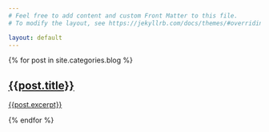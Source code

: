 ```yaml
---
# Feel free to add content and custom Front Matter to this file.
# To modify the layout, see https://jekyllrb.com/docs/themes/#overriding-theme-defaults

layout: default
--- 
```


<article class="grid-container">
{% for post in site.categories.blog %}
    <!-- <div class="grid-container"> -->
        <a href="{{ site.baseurl }}/{{post.url}}">
            <h1>{{post.title}}</h1>
            <p>
                {{post.excerpt}}
            </p>
        </a>
    <!-- </div> -->
    <!-- <br> -->
{% endfor %}
</article>